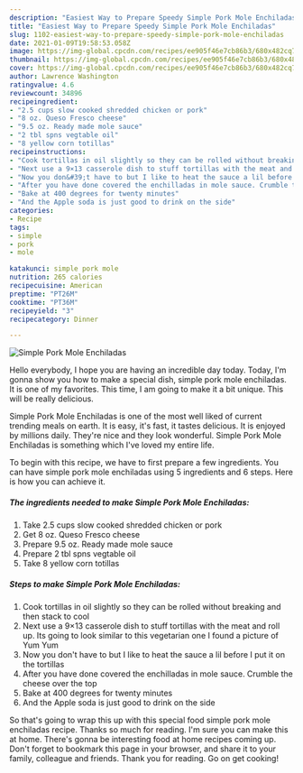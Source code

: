 ```yaml
---
description: "Easiest Way to Prepare Speedy Simple Pork Mole Enchiladas"
title: "Easiest Way to Prepare Speedy Simple Pork Mole Enchiladas"
slug: 1102-easiest-way-to-prepare-speedy-simple-pork-mole-enchiladas
date: 2021-01-09T19:58:53.058Z
image: https://img-global.cpcdn.com/recipes/ee905f46e7cb86b3/680x482cq70/simple-pork-mole-enchiladas-recipe-main-photo.jpg
thumbnail: https://img-global.cpcdn.com/recipes/ee905f46e7cb86b3/680x482cq70/simple-pork-mole-enchiladas-recipe-main-photo.jpg
cover: https://img-global.cpcdn.com/recipes/ee905f46e7cb86b3/680x482cq70/simple-pork-mole-enchiladas-recipe-main-photo.jpg
author: Lawrence Washington
ratingvalue: 4.6
reviewcount: 34896
recipeingredient:
- "2.5 cups slow cooked shredded chicken or pork"
- "8 oz. Queso Fresco cheese"
- "9.5 oz. Ready made mole sauce"
- "2 tbl spns vegtable oil"
- "8 yellow corn totillas"
recipeinstructions:
- "Cook tortillas in oil slightly so they can be rolled without breaking and then stack to cool"
- "Next use a 9×13 casserole dish to stuff tortillas with the meat and roll up. Its going to look similar to this vegetarian one I found a picture of Yum Yum"
- "Now you don&#39;t have to but I like to heat the sauce a lil before I put it on the tortillas"
- "After you have done covered the enchilladas in mole sauce. Crumble the cheese over the top"
- "Bake at 400 degrees for twenty minutes"
- "And the Apple soda is just good to drink on the side"
categories:
- Recipe
tags:
- simple
- pork
- mole

katakunci: simple pork mole 
nutrition: 265 calories
recipecuisine: American
preptime: "PT26M"
cooktime: "PT36M"
recipeyield: "3"
recipecategory: Dinner

---
```



![Simple Pork Mole Enchiladas](https://img-global.cpcdn.com/recipes/ee905f46e7cb86b3/680x482cq70/simple-pork-mole-enchiladas-recipe-main-photo.jpg)

Hello everybody, I hope you are having an incredible day today. Today, I'm gonna show you how to make a special dish, simple pork mole enchiladas. It is one of my favorites. This time, I am going to make it a bit unique. This will be really delicious.



Simple Pork Mole Enchiladas is one of the most well liked of current trending meals on earth. It is easy, it's fast, it tastes delicious. It is enjoyed by millions daily. They're nice and they look wonderful. Simple Pork Mole Enchiladas is something which I've loved my entire life.


To begin with this recipe, we have to first prepare a few ingredients. You can have simple pork mole enchiladas using 5 ingredients and 6 steps. Here is how you can achieve it.

<!--inarticleads1-->

##### The ingredients needed to make Simple Pork Mole Enchiladas:

1. Take 2.5 cups slow cooked shredded chicken or pork
1. Get 8 oz. Queso Fresco cheese
1. Prepare 9.5 oz. Ready made mole sauce
1. Prepare 2 tbl spns vegtable oil
1. Take 8 yellow corn totillas




<!--inarticleads2-->

##### Steps to make Simple Pork Mole Enchiladas:

1. Cook tortillas in oil slightly so they can be rolled without breaking and then stack to cool
1. Next use a 9×13 casserole dish to stuff tortillas with the meat and roll up. Its going to look similar to this vegetarian one I found a picture of Yum Yum
1. Now you don&#39;t have to but I like to heat the sauce a lil before I put it on the tortillas
1. After you have done covered the enchilladas in mole sauce. Crumble the cheese over the top
1. Bake at 400 degrees for twenty minutes
1. And the Apple soda is just good to drink on the side




So that's going to wrap this up with this special food simple pork mole enchiladas recipe. Thanks so much for reading. I'm sure you can make this at home. There's gonna be interesting food at home recipes coming up. Don't forget to bookmark this page in your browser, and share it to your family, colleague and friends. Thank you for reading. Go on get cooking!
